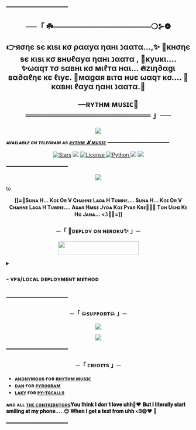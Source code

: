 ━━━━━━━━━━━━━━━━━━━━

<h2 align="center">
    ──「 ☘️══════════════════❍⊱❁

👉яσηє ѕє кιѕι кσ ρααуα ηαнι נααтα...,✨
🌱кнσηє ѕє кιѕι кσ внυℓαуα ηαнι נααтα ,
🫰куυкι....
✨ωαqт тσ ѕαвнι кσ мιℓтα нαι...
🔥zιη∂αgι вα∂αℓηє кє ℓιує. 
💫мαgαя вιтα нυє ωαqт кσ....
🍭кαвнι ℓαуα ηαнι נααтα.🥺

           —ʀʏᴛʜᴍ ᴍᴜꜱɪᴄ🫶
═══════════════════════ 」──
</h2>

<p align="center">
  <img src="https://te.legra.ph/file/dfe33bd44cc92ec1e8ba6.jpg">
</p>

_**ᴀᴠᴀɪʟᴀʙʟᴇ ᴏɴ ᴛᴇʟᴇɢʀᴀᴍ ᴀs [ʀʏᴛʜᴍ ✘ ᴍᴜsɪᴄ](http://t.me/RhythmmRobot)**_
━━━━━━━━━━━━━━━━━━━━

<p align="center">
<a href="https://github.com/CuteBaccha/sona/stargazers"><img src="https://img.shields.io/github/stars/CuteBaccha/sona?color=black&logo=github&logoColor=black&style=for-the-badge" alt="Stars" /></a>
<a href="https://github.com/CuteBaccha/sona/network/members"> <img src="https://img.shields.io/github/forks/CuteBaccha/sona?color=black&logo=github&logoColor=black&style=for-the-badge" /></a>
<a href="https://github.com/CuteBaccha/sona/blob/master/LICENSE"> <img src="https://img.shields.io/badge/License-MIT-blueviolet?style=for-the-badge" alt="License" /> </a>
<a href="https://www.python.org/"> <img src="https://img.shields.io/badge/Written%20in-Python-skyblue?style=for-the-badge&logo=python" alt="Python" /> </a>
<a href="https://pypi.org/project/Pyrogram/"> <img src="https://img.shields.io/pypi/v/pyrogram?color=white&label=pyrogram&logo=python&logoColor=blue&style=for-the-badge" /></a>
<a href="https://github.com/CuteBaccha/sona/commits/CuteBaccha/sona"><img src="https://img.shields.io/github/last-commit/CuteBaccha/aona?color=black&logo=github&logoColor=black&style=for-the-badge" /></a>
</p>

━━━━━━━━━━━━━━━━━━━━

<p align="center">
  <img src="https://te.legra.ph/file/51b76b943b25deadb7e8b.jpg">
</p>to

<p align="center">
<b>[[=🥺Sᴜɴᴀ H... 
     Kᴏɪ Oʀ V Cʜᴀʜɴᴇ Lᴀɢᴀ H Tᴜᴍʜᴇ.... 
Sᴜɴᴀ H... 
     Kᴏɪ Oʀ V Cʜᴀʜɴᴇ Lᴀɢᴀ H Tᴜᴍʜᴇ.... 
Aɢᴀʀ Hᴍsᴇ Jʏᴅᴀ Kᴏɪ Pʏᴀʀ Kʀᴇ🫶🥀💫
Tᴏʜ Usʜɪ Kᴇ Hᴏ Jᴀɴᴀ... <𝟹🙂💔=]]
</b>
</p>

<h3 align="center">
    ─「 🎉ᴅᴇᴩʟᴏʏ ᴏɴ ʜᴇʀᴏᴋᴜ✨ 」─
</h3>

<p align="center"><a href="https://dashboard.heroku.com/new?template=https://github.com/Vikku1343/RhythmmMusic"> <img src="https://img.shields.io/badge/Deploy%20On%20Heroku-black?style=for-the-badge&logo=heroku" width="220" height="38.45"/></a></p>

<details>
<summary><h3>
- <b> ᴠᴘs/ʟᴏᴄᴀʟ ᴅᴇᴘʟᴏʏᴍᴇɴᴛ ᴍᴇᴛʜᴏᴅ </b>
</h3></summary>

- Get your [Necessary Variables](https://github.com/Vikku1343/RhythmmMusic/blob/master/sample.env)
- Upgrade and Update by :
`sudo apt-get update && sudo apt-get upgrade -y`
- Install required packages by :
`sudo apt-get install python3-pip ffmpeg -y`
- Install pip by :
`sudo pip3 install -U pip`
- Install node by :
`curl -fssL https://deb.nodesource.com/setup_18.x | sudo -E bash - && sudo apt-get install nodejs -y && npm i -g npm`
- Clone the repository by :
`git clone https://github.com/CuteBaccha/sona && cd sona`
- Install requirements by :
`pip3 install -U -r requirements.txt`
- Fill your variables in the env by :
`vi sample.env`<br>
Press `I` on the keyboard for editing env<br>
Press `Ctrl+C` when you're done with editing env and `:wq` to save the env<br>
- Rename the env file by :
`mv sample.env .env`
- Install tmux to keep running your bot when you close the terminal by :
`sudo apt install tmux && tmux`
- Finally run the bot by :
`bash fallen`
- For getting out from tmux session<br>
Press `Ctrl+b` and then `d`

<p align="center">
  <img src="https://te.legra.ph/file/06585e8a7c74545125701.jpg">
</p>

</details>

━━━━━━━━━━━━━━━━━━━━
<h3 align="center">
    ─「 💥ꜱᴜᴘᴘᴏʀᴛ💥 」─
</h3>

<p align="center">
<a href="https://telegram.me/RHYTHMM_SUPPORT"><img src="https://img.shields.io/badge/-Support%20Group-blue.svg?style=for-the-badge&logo=Telegram"></a>
</p>
<p align="center">
<a href="https://telegram.me/ishqsufiiyana"><img src="https://img.shields.io/badge/-Support%20Channel-blue.svg?style=for-the-badge&logo=Telegram"></a>
</p>

━━━━━━━━━━━━━━━━━━━━

<h3 align="center">
    ─「 ᴄʀᴇᴅɪᴛs 」─
</h3>

- <b>[ᴀɴᴏɴʏᴍᴏᴜs](https://github.com/Vikku1343)  ғᴏʀ  [ʀʜʏᴛʜᴍ ᴍᴜsɪᴄ](https://github.com/CuteBaccha/sona) </b>
- <b>[ᴅᴀɴ](https://github.com/delivrance)  ғᴏʀ  [ᴘʏʀᴏɢʀᴀᴍ](https://github.com/pyrogram/pyrogram) </b>
- <b>[ʟᴀᴋʏ](https://github.com/Laky-64)  ғᴏʀ  [ᴘʏ-ᴛɢᴄᴀʟʟs](https://github.com/pytgcalls/pytgcalls) </b>

<b>ᴀɴᴅ ᴀʟʟ [ᴛʜᴇ ᴄᴏɴᴛʀɪʙᴜᴛᴏʀs](https://github.com/CuteBaccha/sona/graphs/contributors)𝐘𝐨𝐮 𝐭𝐡𝐢𝐧𝐤 𝐈 𝐝𝐨𝐧'𝐭 𝐥𝐨𝐯𝐞 𝐮𝐡𝐡🥺❤
                    𝐁𝐮𝐭 
      𝐈 𝐥𝐢𝐭𝐞𝐫𝐚𝐥𝐥𝐲 𝐬𝐭𝐚𝐫𝐭 𝐬𝐦𝐢𝐥𝐢𝐧𝐠 𝐚𝐭 𝐦𝐲 𝐩𝐡𝐨𝐧𝐞.....😊
𝐖𝐡𝐞𝐧 𝐈 𝐠𝐞𝐭 𝐚 𝐭𝐞𝐱𝐭 𝐟𝐫𝐨𝐦 𝐮𝐡𝐡 <𝟑😩❤  🖤 </b>

━━━━━━━━━━━━━━━━━━━━
